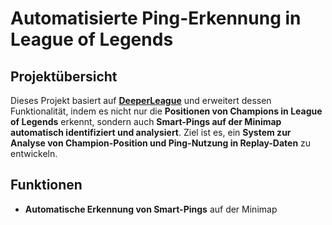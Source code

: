 # Automatisierte Ping-Erkennung in League of Legends

## Projektübersicht
Dieses Projekt basiert auf **[DeeperLeague](https://github.com/davidweatherall/DeeperLeague)** und erweitert dessen Funktionalität, indem es nicht nur die **Positionen von Champions in League of Legends** erkennt, sondern auch **Smart-Pings auf der Minimap automatisch identifiziert und analysiert**. Ziel ist es, ein **System zur Analyse von Champion-Position und Ping-Nutzung in Replay-Daten** zu entwickeln.  

## Funktionen
- **Automatische Erkennung von Smart-Pings** auf der Minimap
